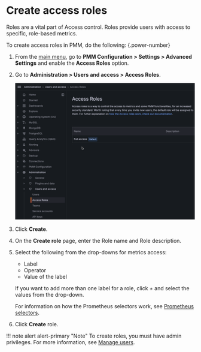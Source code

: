 
# Create access roles

Roles are a vital part of Access control. Roles provide users with access to specific, role-based metrics.

To create access roles in PMM, do the following:
{.power-number}

1. From the [main menu](../../../reference/ui/ui_components.md), go to **PMM Configuration > Settings > Advanced Settings** and enable the **Access Roles** option.
2. Go to **Administration > Users and access > Access Roles**.

    ![!](../../../images/PMM_access_control_create_role.png)

3. Click **Create**.
4. On the **Create role** page, enter the Role name and Role description.
5. Select the following from the drop-downs for metrics access:
    - Label
    - Operator
    - Value of the label

    If you want to add more than one label for a role, click *+* and select the values from the drop-down.

    For information on how the Prometheus selectors work, see [Prometheus selectors](https://prometheus.io/docs/prometheus/latest/querying/basics/#time-series-selectors).

6. Click **Create** role.

!!! note alert alert-primary "Note"
    To create roles, you must have admin privileges. For more information, see [Manage users](../../manage-users/index.md).